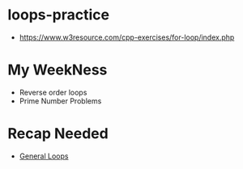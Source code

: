 # loops-practice
- https://www.w3resource.com/cpp-exercises/for-loop/index.php
# My WeekNess
- Reverse order loops
- Prime Number Problems
# Recap Needed
- [General Loops]()